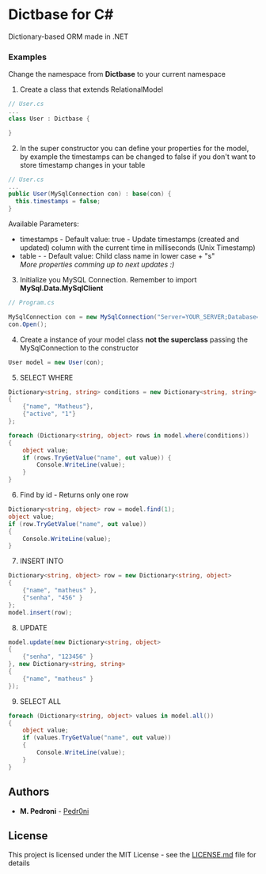 # Dictbase for C#

Dictionary-based ORM made in .NET

### Examples 

Change the namespace from **Dictbase** to your current namespace

1. Create a class that extends RelationalModel

```c#
// User.cs
...
class User : Dictbase {

}
```

2. In the super constructor you can define your properties for the model, by example the timestamps can be changed to false if you don't want to store timestamp changes in your table
```c#
// User.cs
...
public User(MySqlConnection con) : base(con) {
  this.timestamps = false;
}
```
Available Parameters:
  * timestamps - Default value: true - Update timestamps (created and updated) column with the current time in milliseconds (Unix Timestamp)
  * table - - Default value: Child class name in lower case + "s"  
_More properties comming up to next updates :)_

3. Initialize you MySQL Connection. Remember to import **MySql.Data.MySqlClient**
```c#
// Program.cs

MySqlConnection con = new MySqlConnection("Server=YOUR_SERVER;Database=YOUR_DB;Uid=YOUR_UID;Pwd=YOUR_PWD;SslMode=none;");
con.Open();

```

4. Create a instance of your model class **not the superclass** passing the MySqlConnection to the constructor
```c#
User model = new User(con);
```

5. SELECT WHERE
```c#
Dictionary<string, string> conditions = new Dictionary<string, string>
{
    {"name", "Matheus"},
    {"active", "1"}
};

foreach (Dictionary<string, object> rows in model.where(conditions))
{
    object value;
    if (rows.TryGetValue("name", out value)) {
        Console.WriteLine(value);
    }
}
```

6. Find by id - Returns only one row
```c#
Dictionary<string, object> row = model.find(1);
object value;
if (row.TryGetValue("name", out value))
{
    Console.WriteLine(value);
}
```

7. INSERT INTO
```c#
Dictionary<string, object> row = new Dictionary<string, object>
{
    {"name", "matheus" },
    {"senha", "456" }
};
model.insert(row);
```

8. UPDATE
```c#
model.update(new Dictionary<string, object>
{
    {"senha", "123456" }
}, new Dictionary<string, string>
{
    {"name", "matheus" }
});
```

9. SELECT ALL
```c#
foreach (Dictionary<string, object> values in model.all())
{
    object value;
    if (values.TryGetValue("name", out value))
    {
        Console.WriteLine(value);
    }
}
```

## Authors

* **M. Pedroni** - [Pedr0ni](https://twitter.com/pedr0ni_)

## License

This project is licensed under the MIT License - see the [LICENSE.md](LICENSE.md) file for details

